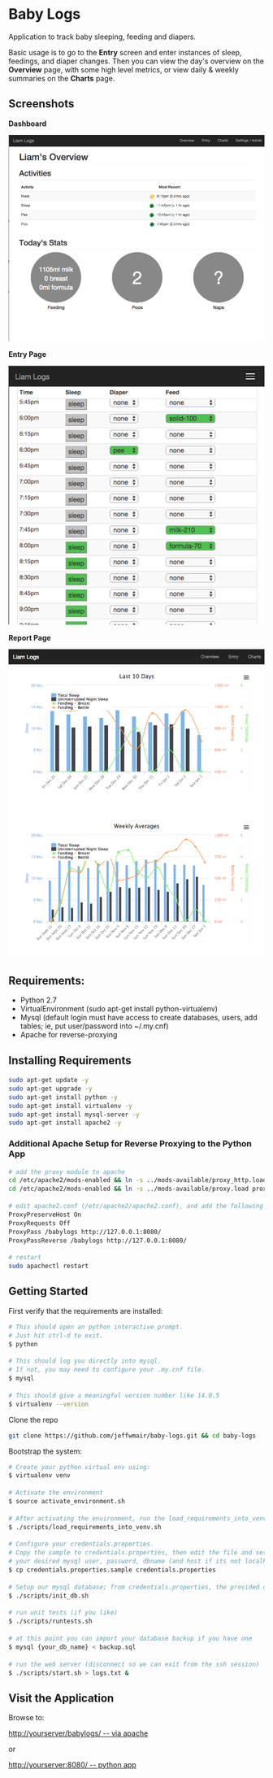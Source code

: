# Baby Logs
Application to track baby sleeping, feeding and diapers.

Basic usage is to go to the **Entry** screen and enter instances of sleep, feedings, and diaper changes.  Then you can view the day's overview on the **Overview** page, with some high level metrics, or view daily & weekly summaries on the **Charts** page.

## Screenshots

**Dashboard**

![Alt text](/docs/DashboardPage.png)

**Entry Page**

![Alt text](/docs/EntryPage.png)

**Report Page**

![Alt text](/docs/ReportPage.png)

## Requirements:

* Python 2.7
* VirtualEnvironment (sudo apt-get install python-virtualenv)
* Mysql (default login must have access to create databases, users, add tables; ie, put user/password into ~/.my.cnf)
* Apache for reverse-proxying

## Installing Requirements
```bash
sudo apt-get update -y
sudo apt-get upgrade -y
sudo apt-get install python -y
sudo apt-get install virtualenv -y
sudo apt-get install mysql-server -y
sudo apt-get install apache2 -y
```

### Additional Apache Setup for Reverse Proxying to the Python App

```bash
# add the proxy module to apache
cd /etc/apache2/mods-enabled && ln -s ../mods-available/proxy_http.load proxy_http.load
cd /etc/apache2/mods-enabled && ln -s ../mods-available/proxy.load proxy.load

# edit apache2.conf (/etc/apache2/apache2.conf), and add the following (replace babylogs with whatever directory you want; ie, http://server/babylogs/):
ProxyPreserveHost On
ProxyRequests Off
ProxyPass /babylogs http://127.0.0.1:8080/
ProxyPassReverse /babylogs http://127.0.0.1:8080/

# restart
sudo apachectl restart
```

## Getting Started

First verify that the requirements are installed:
```bash
# This should open an python interactive prompt. 
# Just hit ctrl-d to exit.
$ python		

# This should log you directly into mysql.  
# If not, you may need to configure your .my.cnf file.
$ mysql

# This should give a meaningful version number like 14.0.5
$ virtualenv --version
```

Clone the repo

```bash
git clone https://github.com/jeffwmair/baby-logs.git && cd baby-logs
```

Bootstrap the system:
```bash
# Create your python virtual env using:
$ virtualenv venv

# Activate the environment
$ source activate_environment.sh

# After activating the environment, run the load_requirements_into_venv script.
$ ./scripts/load_requirements_into_venv.sh

# Configure your credentials.properties.
# Copy the sample to credentials.properties, then edit the file and set
# your desired mysql user, password, dbname (and host if its not localhost)
$ cp credentials.properties.sample credentials.properties

# Setup our mysql database; from credentials.properties, the provided dbname will be created; user will be created and assigned to the db
$ ./scripts/init_db.sh

# run unit tests (if you like)
$ ./scripts/runtests.sh     

# at this point you can import your database backup if you have one
$ mysql {your_db_name} < backup.sql

# run the web server (disconnect so we can exit from the ssh session)
$ ./scripts/start.sh > logs.txt &
```

## Visit the Application
Browse to:

[http://yourserver/babylogs/ -- via apache](http://yourserver/babylogs/)

or

[http://yourserver:8080/ -- python app](http://yourserver:8080/)

